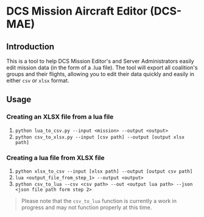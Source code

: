# DCS Mission Aircraft Editor (DCS-MAE)

## Introduction

This is a tool to help DCS Mission Editor's and Server Administrators easily edit mission data (in the form of a .lua file).
The tool will export all coalition's groups and their flights, allowing you to edit their data quickly and easily in either `csv` or `xlsx` format.

## Usage

### Creating an XLSX file from a lua file
1. `python lua_to_csv.py --input <mission> --output <output>`
2. `python csv_to_xlsx.py --input [csv path] --output [output xlsx path]`

### Creating a lua file from XLSX file
1. `python xlsx_to_csv --input [xlsx path] --output [output csv path]`
2. `lua <output_file_from_step_1> --output <output>`
2. `python csv_to_lua --csv <csv path> --out <output lua path> --json <json file path form step 2>`

> Please note that the `csv_to_lua` function is currently a work in progress and may not function properly at this time.